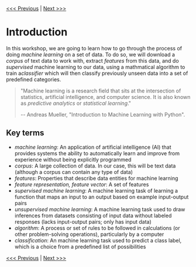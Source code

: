 [<<< Previous](../README.md) | [Next >>>](installation.md)

# Introduction

In this workshop, we are going to learn how to go through the process of doing *machine learning* on a set of data.   To do so, we will download a *corpus* of text data to work with, extract *features* from this data, and do *supervised* machine learning to our data, using a mathmatical algorithm to train a*classifier* which will then classify previously unseen data into a set of predefined categories.



> "Machine learning is a research field that sits at the intersection of statistics, artificial intelligence, and computer science. It is also known as *predictive analytics* or *statistical learning*."
> 
> -- Andreas Mueller, "Introduction to Machine Learning with Python".

## Key terms

- *machine learning*: An application of artificial intelligence (AI) that provides systems the ability to automatically learn and improve from experience without being explicitly programmed
- *corpus*: A large collection of data.  In our case, this will be text data (although a corpus can contain any type of data)
- *features*: Properties that describe data entities for machine learning
- *feature representation, feature vector*: A set of features
- *supervised machine learning*:  A machine learning task of learning a function that maps an input to an output based on example input-output pairs
- *unsupervised machine learning*: A machine learning task used to draw inferences from datasets consisting of input data without labeled responses (lacks input-output pairs; only has input data)
- *algorithm*: A process or set of rules to be followed in calculations (or other problem-solving operations), particularly by a computer
- *classification*: An machine learning task used to predict a class label, which is a choice from a predefined list of possibilities

[<<< Previous](../README.md) | [Next >>>](installation.md)
